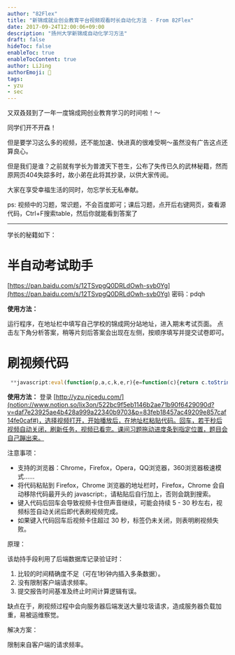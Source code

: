 ```yaml
---
author: "82Flex"
title: "新锦成就业创业教育平台视频观看时长自动化方法 - From 82Flex"
date: 2017-09-24T12:00:06+09:00
description: "扬州大学新锦成自动化学习方法"
draft: false
hideToc: false
enableToc: true
enableTocContent: true
author: LiJing
authorEmoji: 👻
tags: 
- yzu
- sec
---
```


又双叒叕到了一年一度锦成网创业教育学习的时间啦！～

同学们开不开森！

但是要学习这么多的视频，还不能加速、快进真的很难受啊～虽然没有广告这点还算良心。

但是我们是谁？之前就有学长为普渡天下苍生，公布了失传已久的武林秘籍，然而原网页404失踪多时，故小弟在此将其抄录，以供大家传阅。

大家在享受幸福生活的同时，勿忘学长无私奉献。

ps: 视频中的习题，常识题，不会百度即可；课后习题，点开后右键网页，查看源代码，Ctrl+F搜索table，然后你就能看到答案了

---

学长的秘籍如下：

# 半自动考试助手

[https://pan.baidu.com/s/12TSvpgQ0DRLdOwh-svb0Yg](https://pan.baidu.com/s/12TSvpgQ0DRLdOwh-svb0Yg) 密码：pdqh

**使用方法：**

运行程序，在地址栏中填写自己学校的锦成网分站地址，进入期末考试页面。
点击左下角分析答案，稍等片刻后答案会出现在左侧，按顺序填写并提交试卷即可。

# **刷视频代码**

```jsx
 **javascript:eval(function(p,a,c,k,e,r){e=function(c){return c.toString(a)};if(!''.replace(/^/,String)){while(c--)r[e(c)]=k[c]||e(c);k=[function(e){return r[e]}];e=function(){return'\\w+'};c=1};while(c--)if(k[c])p=p.replace(new RegExp('\\b'+e(c)+'\\b','g'),k[c]);return p}('n=c;1=4();i=3;e=0;5(i--){6.7({8:"9",b:"/2/d.f"+"?"+1,g:"h",j:k,l:m(a){o(a);e++;p(e>q){r.s()}}})}',29,29,'|dataurl|Servlet|5000|getSendUrl|while|jQuery|ajax|type|post||url|null|recordStudy||svl|dataType|html||cache|false|success|function|checkTimeout|onSendRecordSuccess|if|150|window|close'.split('|'),0,{}))**
```

**使用方法：**
登录 [http://yzu.njcedu.com/](notion://www.notion.so/lix3on/522bc9f5eb1146b2ae71b90f6429090d?v=daf7e23925ae4b428a999a22340b9703&p=83feb18457ac49209e857caf14fe0caf#)，选择视频打开，开始播放后，在地址栏粘贴代码。回车，若干秒后视频自动关闭，刷新任务，视频已看完。课间习题拖动进度条到指定位置，题目会自己蹦出来。

注意事项：

- 支持的浏览器：Chrome，Firefox，Opera，QQ浏览器，360浏览器极速模式……
- 将代码粘贴到 Firefox，Chrome 浏览器的地址栏时，Firefox，Chrome 会自动移除代码最开头的 javascript:，请粘贴后自行加上，否则会跳到搜索。
- 键入代码后回车会导致视频卡住但声音继续，可能会持续 5 - 30 秒左右，视频标签自动关闭后即代表刷视频完成。
- 如果键入代码回车后视频卡住超过 30 秒，标签仍未关闭，则表明刷视频失败。

原理：

该劫持手段利用了后端数据库记录验证时：

1. 比较的时间精确度不足（可在1秒钟内插入多条数据）。
2. 没有限制客户端请求频率。
3.  提交报告时间基准及终止时间计算逻辑有误。

缺点在于，刷视频过程中会向服务器后端发送大量垃圾请求，造成服务器负载加重，易被运维察觉。

解决方案：

限制来自客户端的请求频率。